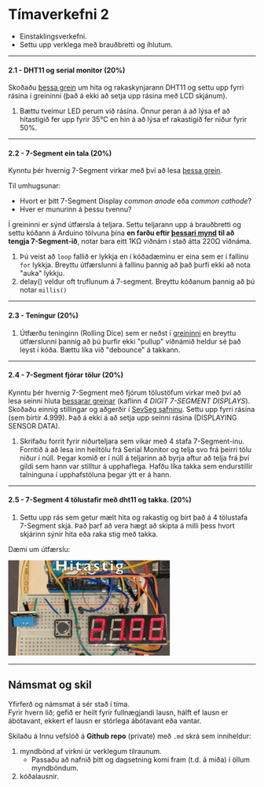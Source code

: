 # Tímaverkefni 2

- Einstaklingsverkefni.
- Settu upp verklega með brauðbretti og íhlutum.

---

#### 2.1 - DHT11 og serial monitor (20%)

Skoðaðu [þessa grein](https://lastminuteengineers.com/dht11-module-arduino-tutorial/) um hita og rakaskynjarann DHT11 og settu upp fyrri rásina í greininni (það á ekki að setja upp rásina með LCD skjánum).

1. Bættu tveimur LED perum við rásina. Önnur peran á að lýsa ef að hitastigið fer upp fyrir 35°C en hin á að lýsa ef rakastigið fer niður fyrir 50%. 
   
<!-- #### Til að auka rakastigið þá andað á DHT11.-->
<!-- #### Til að auka hitastigið þá nota hitagjafa; kveikjara.-->
<!-- #### KANNSKI Tilt sensor. -->

---

#### 2.2 - 7-Segment ein tala (20%)

Kynntu þér hvernig 7-Segment virkar með því að lesa [þessa grein](https://lastminuteengineers.com/seven-segment-arduino-tutorial/).

Til umhugsunar:

- Hvort er þitt 7-Segment Display *common anode* eða *common cathode*?
- Hver er munurinn á þessu tvennu?

Í greininni er sýnd útfærsla á teljara. Settu teljarann upp á brauðbretti og settu kóðann á Arduino tölvuna þína **en farðu eftir [þessari mynd](https://raw.githubusercontent.com/VESM2VT/Efni/main/Myndir/SevenSeg_1_vidnam.png) til að tengja 7-Segment-ið**, notar bara eitt 1KΩ viðnám í stað átta 220Ω viðnáma.

1. Þú veist að ```loop``` fallið er lykkja en í kóðadæminu er eina sem er í fallinu ```for``` lykkja. Breyttu útfærslunni á fallinu þannig að það þurfi ekki að nota "auka" lykkju.
1. delay() veldur oft truflunum á 7-segment. Breyttu kóðanum þannig að þú notar `millis()`

---

#### 2.3 - Teningur (20%)
1. Útfærðu teninginn (Rolling Dice) sem er neðst í [greininni](https://lastminuteengineers.com/seven-segment-arduino-tutorial/) en breyttu útfærslunni þannig að þú þurfir ekki "pullup" viðnámið heldur sé það leyst í kóða. Bættu líka við "debounce" á takkann.

---

#### 2.4 - 7-Segment fjórar tölur (20%)

Kynntu þér hvernig 7-Segment með fjórum tölustöfum virkar með því að lesa seinni hluta [þessarar greinar](https://www.circuitbasics.com/arduino-7-segment-display-tutorial/) (kaflinn *4 DIGIT 7-SEGMENT DISPLAYS*). Skoðaðu einnig stillingar og aðgerðir í [SevSeg safninu](https://github.com/DeanIsMe/SevSeg). Settu upp fyrri rásina (sem birtir 4.999). Það á ekki á að setja upp seinni rásina (DISPLAYING SENSOR DATA).

1. Skrifaðu forrit fyrir niðurteljara sem vikar með 4 stafa 7-Segment-inu. Forritið á að lesa inn heiltölu frá Serial Monitor og telja svo frá þeirri tölu niður í núll. Þegar komið er í núll á teljarinn að byrja aftur að telja frá því gildi sem hann var stilltur á upphaflega. Hafðu líka takka sem endurstillir talninguna í upphafstöluna þegar ýtt er á hann.

---

#### 2.5 - 7-Segment 4 tölustafir með dht11 og takka. (20%)

1. Settu upp rás sem getur mælt hita og rakastig og birt það á 4 tölustafa 7-Segment skjá. Það þarf að vera hægt að skipta á milli þess hvort skjárinn sýnir hita eða raka stig með takka.

Dæmi um útfærslu:

![Hitastig - Rakastig](https://raw.githubusercontent.com/VESM2VT/Efni/main/Myndir/v1_v21.gif)

---

## Námsmat og skil
Yfirferð og námsmat á sér stað í tíma. <br>
Fyrir hvern lið; gefið er heilt fyrir fullnægjandi lausn, hálft ef lausn er ábótavant, ekkert ef lausn er stórlega ábótavant eða vantar. 

Skilaðu á Innu vefslóð á **Github repo** (private) með `.md` skrá sem inniheldur:

1. myndbönd af virkni úr verklegum tilraunum.
   - Passaðu að nafnið þitt og dagsetning komi fram (t.d. á miða) í öllum myndböndum.
1. kóðalausnir.


<!--
#### Takki + pullup/down viðnám (%) 
- tutorial óbreyttur, tímaverkefni

1. tímaverkefni; birta tölu, teljari, teningakast.
1. Hvort er þitt 7-Segment Display *common anode* eða *common cathode* og hver er munurinn á þessu tvennu?
1. 7-Segment Display samanstendur af 8 LED, hvers vegna þarf bara eitt viðnám (en ekki átta)?
1. Útfærðu teljara (Count Up Timer) með 7 segment display þannig að hann noti ekki `for` lykkjuna.

-->
